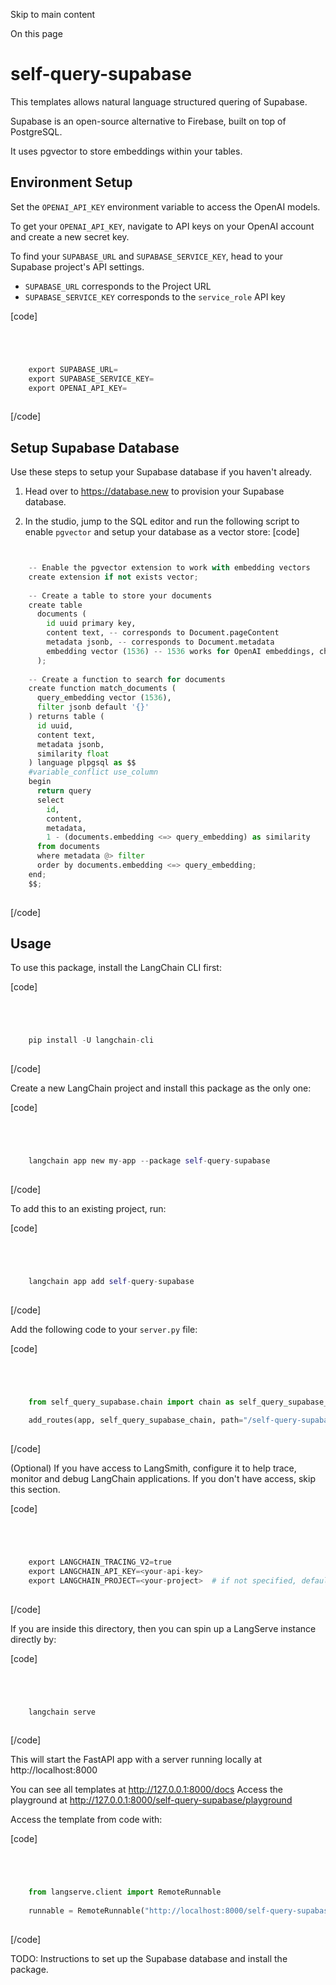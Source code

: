 

Skip to main content

On this page

# self-query-supabase

This templates allows natural language structured quering of Supabase.

Supabase is an open-source alternative to Firebase, built on top of PostgreSQL.

It uses pgvector to store embeddings within your tables.

## Environment Setup​

Set the `OPENAI_API_KEY` environment variable to access the OpenAI models.

To get your `OPENAI_API_KEY`, navigate to API keys on your OpenAI account and create a new secret key.

To find your `SUPABASE_URL` and `SUPABASE_SERVICE_KEY`, head to your Supabase project's API settings.

  * `SUPABASE_URL` corresponds to the Project URL
  * `SUPABASE_SERVICE_KEY` corresponds to the `service_role` API key

[code]
```python




    export SUPABASE_URL=  
    export SUPABASE_SERVICE_KEY=  
    export OPENAI_API_KEY=  
    


```
[/code]


## Setup Supabase Database​

Use these steps to setup your Supabase database if you haven't already.

  1. Head over to https://database.new to provision your Supabase database.

  2. In the studio, jump to the SQL editor and run the following script to enable `pgvector` and setup your database as a vector store:
[code]
```python


    -- Enable the pgvector extension to work with embedding vectors  
    create extension if not exists vector;  
      
    -- Create a table to store your documents  
    create table  
      documents (  
        id uuid primary key,  
        content text, -- corresponds to Document.pageContent  
        metadata jsonb, -- corresponds to Document.metadata  
        embedding vector (1536) -- 1536 works for OpenAI embeddings, change as needed  
      );  
      
    -- Create a function to search for documents  
    create function match_documents (  
      query_embedding vector (1536),  
      filter jsonb default '{}'  
    ) returns table (  
      id uuid,  
      content text,  
      metadata jsonb,  
      similarity float  
    ) language plpgsql as $$  
    #variable_conflict use_column  
    begin  
      return query  
      select  
        id,  
        content,  
        metadata,  
        1 - (documents.embedding <=> query_embedding) as similarity  
      from documents  
      where metadata @> filter  
      order by documents.embedding <=> query_embedding;  
    end;  
    $$;  
    


```
[/code]


## Usage​

To use this package, install the LangChain CLI first:

[code]
```python




    pip install -U langchain-cli  
    


```
[/code]


Create a new LangChain project and install this package as the only one:

[code]
```python




    langchain app new my-app --package self-query-supabase  
    


```
[/code]


To add this to an existing project, run:

[code]
```python




    langchain app add self-query-supabase  
    


```
[/code]


Add the following code to your `server.py` file:

[code]
```python




    from self_query_supabase.chain import chain as self_query_supabase_chain  
      
    add_routes(app, self_query_supabase_chain, path="/self-query-supabase")  
    


```
[/code]


(Optional) If you have access to LangSmith, configure it to help trace, monitor and debug LangChain applications. If you don't have access, skip this section.

[code]
```python




    export LANGCHAIN_TRACING_V2=true  
    export LANGCHAIN_API_KEY=<your-api-key>  
    export LANGCHAIN_PROJECT=<your-project>  # if not specified, defaults to "default"  
    


```
[/code]


If you are inside this directory, then you can spin up a LangServe instance directly by:

[code]
```python




    langchain serve  
    


```
[/code]


This will start the FastAPI app with a server running locally at http://localhost:8000

You can see all templates at http://127.0.0.1:8000/docs Access the playground at http://127.0.0.1:8000/self-query-supabase/playground

Access the template from code with:

[code]
```python




    from langserve.client import RemoteRunnable  
      
    runnable = RemoteRunnable("http://localhost:8000/self-query-supabase")  
    


```
[/code]


TODO: Instructions to set up the Supabase database and install the package.

